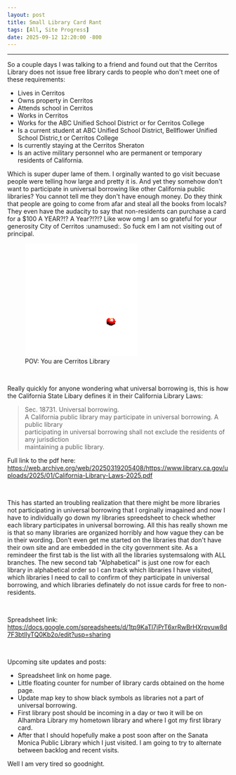 ```yaml
---
layout: post
title: Small Library Card Rant
tags: [All, Site Progress]
date: 2025-09-12 12:20:00 -800
---
```

---
So a couple days I was talking to a friend and found out that the Cerritos Library does not issue free library cards to people who don't meet one of these requirements:
<ul>
  <li>Lives in Cerritos</li>
  <li>Owns property in Cerritos</li>
  <li>Attends school in Cerritos</li>
  <li>Works in Cerritos</li>
  <li>Works for the ABC Unified School District or for Cerritos College</li>
  <li>Is a current student at ABC Unified School District, Bellflower Unified School Distric,t or Cerritos College</li>
  <li>Is currently staying at the Cerritos Sheraton</li>
  <li>Is an active military personnel who are permanent or temporary residents of California.</li>
</ul>
Which is super duper lame of them. I orginally wanted to go visit becuase people were telling how large and pretty it is. And yet they somehow don't want to participate in universal 
borrowing like other California public libraries? You cannot tell me they don't have enough money. Do they think that people are going to come from afar and steal all the books from
locals? They even have the audacity to say that non-residents can purchase a card for a $100 A YEAR?!? A Year?!?!? Like wow omg I am so grateful for your generosity City of Cerritos 
:unamused:. So fuck em I am not visiting out of principal.

<br>

<div class="image-container">
      <figure>
            <img src="https://raw.githubusercontent.com/fiercefire/Blog-Assets/refs/heads/main/2025-09-11-Library-Card-Rant/tomato-throw.gif" alt="Tomate Throw Gif">
            <figcaption>POV: You are Cerritos Library</figcaption>
      </figure>
</div>

<br>

Really quickly for anyone wondering what universal borrowing is, this is how the California State Libary defines it in their California Library Laws:
> Sec. 18731.  Universal borrowing.<br> 
> A California public library may participate in universal borrowing. A public library<br> 
> participating in universal borrowing shall not exclude the residents of any jurisdiction<br>
> maintaining a public library.<br>

Full link to the pdf here: https://web.archive.org/web/20250319205408/https://www.library.ca.gov/uploads/2025/01/California-Library-Laws-2025.pdf

<br>

This has started an troubling realization that there might be more libraries not participating in universal borrowing that I orginally imagained and now I have to individually go down
my libraries spreedsheet to check whether each library participates in universal borrowing. All this has really shown me is that so many libraries are organized horribly and how vague 
they can be in their wording. Don't even get me started on the libraries that don't have their own site and are embedded in the city government site. As a remindeer the first tab is 
the list with all the libraries systemsalong with ALL branches. The new second tab "Alphabetical" is just one row for each library in alphabetical order so I can track which libraries 
I have visited, which libraries I need to call to confirm of they participate in universal borrowing, and which libraries definately do not issue cards for free to non-residents. 

<br>

Spreadsheet link: https://docs.google.com/spreadsheets/d/1tp9KaTl7jPrT6xrRwBrHXrpvuw8d7F3btIlyTQ0Kb2o/edit?usp=sharing

<br>

Upcoming site updates and posts:
<ul>
  <li>Spreadsheet link on home page.</li>
  <li>Little floating counter for number of library cards obtained on the home page.</li>
  <li>Update map key to show black symbols as libraries not a part of universal borrowing.</li>
  <li>First library post should be incoming in a day or two it will be on Alhambra Library my hometown library and where I got my first library card.</li>
  <li>After that I should hopefully make a post soon after on the Sanata Monica Public Library which I just visited. I am going to try to alternate between backlog and recent
  visits.</li>
</ul>

Well I am very tired so goodnight. 
